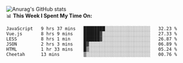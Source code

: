 
![Anurag's GitHub stats](https://github-readme-stats.vercel.app/api?username=supergczh&show_icons=true&theme=radical)
<br />
📊 **This Week I Spent My Time On:**

<!--START_SECTION:waka-->

```text
JavaScript   9 hrs 37 mins   ████████░░░░░░░░░░░░░░░░░   32.23 %
Vue.js       8 hrs 9 mins    ██████▓░░░░░░░░░░░░░░░░░░   27.33 %
LESS         8 hrs 1 min     ██████▓░░░░░░░░░░░░░░░░░░   26.87 %
JSON         2 hrs 3 mins    █▓░░░░░░░░░░░░░░░░░░░░░░░   06.89 %
HTML         1 hr 33 mins    █▒░░░░░░░░░░░░░░░░░░░░░░░   05.24 %
Cheetah      13 mins         ▒░░░░░░░░░░░░░░░░░░░░░░░░   00.76 %
```

<!--END_SECTION:waka-->
